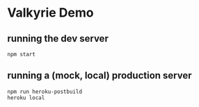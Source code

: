 # Valkyrie Demo

## running the dev server

```
npm start
```

## running a (mock, local) production server

```
npm run heroku-postbuild
heroku local
```
